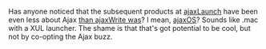  <p>Has anyone noticed that the subsequent products at <a href="http://ajaxlaunch.com">ajaxLaunch</a> have been even less about Ajax <a href="http://decafbad.com/blog/2006/03/26/when-is-ajax-not-ajax">than ajaxWrite was</a>?  I mean, <a href="http://www.michaelrobertson.com/ajaxos/">ajaxOS</a>?  Sounds like .mac with a XUL launcher.  The shame is that that's got potential to be cool, but not by co-opting the Ajax buzz.</p>
